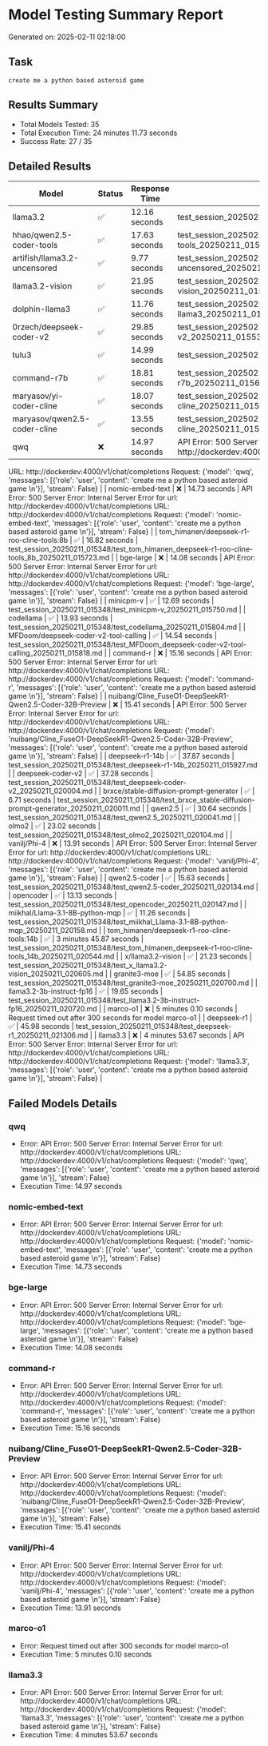 # Model Testing Summary Report
Generated on: 2025-02-11 02:18:00

## Task
```
create me a python based asteroid game 

```

## Results Summary
- Total Models Tested: 35
- Total Execution Time: 24 minutes 11.73 seconds
- Success Rate: 27 / 35

## Detailed Results

| Model | Status | Response Time | Details |
|-------|--------|---------------|----------|
| llama3.2 | ✅ | 12.16 seconds | test_session_20250211_015348/test_llama3.2_20250211_015400.md |
| hhao/qwen2.5-coder-tools | ✅ | 17.63 seconds | test_session_20250211_015348/test_hhao_qwen2.5-coder-tools_20250211_015418.md |
| artifish/llama3.2-uncensored | ✅ | 9.77 seconds | test_session_20250211_015348/test_artifish_llama3.2-uncensored_20250211_015427.md |
| llama3.2-vision | ✅ | 21.95 seconds | test_session_20250211_015348/test_llama3.2-vision_20250211_015449.md |
| dolphin-llama3 | ✅ | 11.76 seconds | test_session_20250211_015348/test_dolphin-llama3_20250211_015501.md |
| 0rzech/deepseek-coder-v2 | ✅ | 29.85 seconds | test_session_20250211_015348/test_0rzech_deepseek-coder-v2_20250211_015531.md |
| tulu3 | ✅ | 14.99 seconds | test_session_20250211_015348/test_tulu3_20250211_015546.md |
| command-r7b | ✅ | 18.81 seconds | test_session_20250211_015348/test_command-r7b_20250211_015605.md |
| maryasov/yi-coder-cline | ✅ | 18.07 seconds | test_session_20250211_015348/test_maryasov_yi-coder-cline_20250211_015623.md |
| maryasov/qwen2.5-coder-cline | ✅ | 13.55 seconds | test_session_20250211_015348/test_maryasov_qwen2.5-coder-cline_20250211_015636.md |
| qwq | ❌ | 14.97 seconds | API Error: 500 Server Error: Internal Server Error for url: http://dockerdev:4000/v1/chat/completions
URL: http://dockerdev:4000/v1/chat/completions
Request: {'model': 'qwq', 'messages': [{'role': 'user', 'content': 'create me a python based asteroid game \n'}], 'stream': False} |
| nomic-embed-text | ❌ | 14.73 seconds | API Error: 500 Server Error: Internal Server Error for url: http://dockerdev:4000/v1/chat/completions
URL: http://dockerdev:4000/v1/chat/completions
Request: {'model': 'nomic-embed-text', 'messages': [{'role': 'user', 'content': 'create me a python based asteroid game \n'}], 'stream': False} |
| tom_himanen/deepseek-r1-roo-cline-tools:8b | ✅ | 16.82 seconds | test_session_20250211_015348/test_tom_himanen_deepseek-r1-roo-cline-tools_8b_20250211_015723.md |
| bge-large | ❌ | 14.08 seconds | API Error: 500 Server Error: Internal Server Error for url: http://dockerdev:4000/v1/chat/completions
URL: http://dockerdev:4000/v1/chat/completions
Request: {'model': 'bge-large', 'messages': [{'role': 'user', 'content': 'create me a python based asteroid game \n'}], 'stream': False} |
| minicpm-v | ✅ | 12.69 seconds | test_session_20250211_015348/test_minicpm-v_20250211_015750.md |
| codellama | ✅ | 13.93 seconds | test_session_20250211_015348/test_codellama_20250211_015804.md |
| MFDoom/deepseek-coder-v2-tool-calling | ✅ | 14.54 seconds | test_session_20250211_015348/test_MFDoom_deepseek-coder-v2-tool-calling_20250211_015818.md |
| command-r | ❌ | 15.16 seconds | API Error: 500 Server Error: Internal Server Error for url: http://dockerdev:4000/v1/chat/completions
URL: http://dockerdev:4000/v1/chat/completions
Request: {'model': 'command-r', 'messages': [{'role': 'user', 'content': 'create me a python based asteroid game \n'}], 'stream': False} |
| nuibang/Cline_FuseO1-DeepSeekR1-Qwen2.5-Coder-32B-Preview | ❌ | 15.41 seconds | API Error: 500 Server Error: Internal Server Error for url: http://dockerdev:4000/v1/chat/completions
URL: http://dockerdev:4000/v1/chat/completions
Request: {'model': 'nuibang/Cline_FuseO1-DeepSeekR1-Qwen2.5-Coder-32B-Preview', 'messages': [{'role': 'user', 'content': 'create me a python based asteroid game \n'}], 'stream': False} |
| deepseek-r1-14b | ✅ | 37.87 seconds | test_session_20250211_015348/test_deepseek-r1-14b_20250211_015927.md |
| deepseek-coder-v2 | ✅ | 37.28 seconds | test_session_20250211_015348/test_deepseek-coder-v2_20250211_020004.md |
| brxce/stable-diffusion-prompt-generator | ✅ | 6.71 seconds | test_session_20250211_015348/test_brxce_stable-diffusion-prompt-generator_20250211_020011.md |
| qwen2.5 | ✅ | 30.64 seconds | test_session_20250211_015348/test_qwen2.5_20250211_020041.md |
| olmo2 | ✅ | 23.02 seconds | test_session_20250211_015348/test_olmo2_20250211_020104.md |
| vanilj/Phi-4 | ❌ | 13.91 seconds | API Error: 500 Server Error: Internal Server Error for url: http://dockerdev:4000/v1/chat/completions
URL: http://dockerdev:4000/v1/chat/completions
Request: {'model': 'vanilj/Phi-4', 'messages': [{'role': 'user', 'content': 'create me a python based asteroid game \n'}], 'stream': False} |
| qwen2.5-coder | ✅ | 15.63 seconds | test_session_20250211_015348/test_qwen2.5-coder_20250211_020134.md |
| opencoder | ✅ | 13.13 seconds | test_session_20250211_015348/test_opencoder_20250211_020147.md |
| miikhal/Llama-3.1-8B-python-mqp | ✅ | 11.26 seconds | test_session_20250211_015348/test_miikhal_Llama-3.1-8B-python-mqp_20250211_020158.md |
| tom_himanen/deepseek-r1-roo-cline-tools:14b | ✅ | 3 minutes 45.87 seconds | test_session_20250211_015348/test_tom_himanen_deepseek-r1-roo-cline-tools_14b_20250211_020544.md |
| x/llama3.2-vision | ✅ | 21.23 seconds | test_session_20250211_015348/test_x_llama3.2-vision_20250211_020605.md |
| granite3-moe | ✅ | 54.85 seconds | test_session_20250211_015348/test_granite3-moe_20250211_020700.md |
| llama3.2-3b-instruct-fp16 | ✅ | 19.65 seconds | test_session_20250211_015348/test_llama3.2-3b-instruct-fp16_20250211_020720.md |
| marco-o1 | ❌ | 5 minutes 0.10 seconds | Request timed out after 300 seconds for model marco-o1 |
| deepseek-r1 | ✅ | 45.98 seconds | test_session_20250211_015348/test_deepseek-r1_20250211_021306.md |
| llama3.3 | ❌ | 4 minutes 53.67 seconds | API Error: 500 Server Error: Internal Server Error for url: http://dockerdev:4000/v1/chat/completions
URL: http://dockerdev:4000/v1/chat/completions
Request: {'model': 'llama3.3', 'messages': [{'role': 'user', 'content': 'create me a python based asteroid game \n'}], 'stream': False} |


## Failed Models Details

### qwq
- Error: API Error: 500 Server Error: Internal Server Error for url: http://dockerdev:4000/v1/chat/completions
URL: http://dockerdev:4000/v1/chat/completions
Request: {'model': 'qwq', 'messages': [{'role': 'user', 'content': 'create me a python based asteroid game \n'}], 'stream': False}
- Execution Time: 14.97 seconds
### nomic-embed-text
- Error: API Error: 500 Server Error: Internal Server Error for url: http://dockerdev:4000/v1/chat/completions
URL: http://dockerdev:4000/v1/chat/completions
Request: {'model': 'nomic-embed-text', 'messages': [{'role': 'user', 'content': 'create me a python based asteroid game \n'}], 'stream': False}
- Execution Time: 14.73 seconds
### bge-large
- Error: API Error: 500 Server Error: Internal Server Error for url: http://dockerdev:4000/v1/chat/completions
URL: http://dockerdev:4000/v1/chat/completions
Request: {'model': 'bge-large', 'messages': [{'role': 'user', 'content': 'create me a python based asteroid game \n'}], 'stream': False}
- Execution Time: 14.08 seconds
### command-r
- Error: API Error: 500 Server Error: Internal Server Error for url: http://dockerdev:4000/v1/chat/completions
URL: http://dockerdev:4000/v1/chat/completions
Request: {'model': 'command-r', 'messages': [{'role': 'user', 'content': 'create me a python based asteroid game \n'}], 'stream': False}
- Execution Time: 15.16 seconds
### nuibang/Cline_FuseO1-DeepSeekR1-Qwen2.5-Coder-32B-Preview
- Error: API Error: 500 Server Error: Internal Server Error for url: http://dockerdev:4000/v1/chat/completions
URL: http://dockerdev:4000/v1/chat/completions
Request: {'model': 'nuibang/Cline_FuseO1-DeepSeekR1-Qwen2.5-Coder-32B-Preview', 'messages': [{'role': 'user', 'content': 'create me a python based asteroid game \n'}], 'stream': False}
- Execution Time: 15.41 seconds
### vanilj/Phi-4
- Error: API Error: 500 Server Error: Internal Server Error for url: http://dockerdev:4000/v1/chat/completions
URL: http://dockerdev:4000/v1/chat/completions
Request: {'model': 'vanilj/Phi-4', 'messages': [{'role': 'user', 'content': 'create me a python based asteroid game \n'}], 'stream': False}
- Execution Time: 13.91 seconds
### marco-o1
- Error: Request timed out after 300 seconds for model marco-o1
- Execution Time: 5 minutes 0.10 seconds
### llama3.3
- Error: API Error: 500 Server Error: Internal Server Error for url: http://dockerdev:4000/v1/chat/completions
URL: http://dockerdev:4000/v1/chat/completions
Request: {'model': 'llama3.3', 'messages': [{'role': 'user', 'content': 'create me a python based asteroid game \n'}], 'stream': False}
- Execution Time: 4 minutes 53.67 seconds
